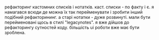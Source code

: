 рефакторинг кастомних списків і нотатків. каст. списки - по факту і є. я
намагався всюди де можна їх так перейменувати і зробити інший подібний
рефакторининг. а старі нотатки - дуже розвинуті. мали бути перейменовані
щось в стилі "legacynotes". я вже дійшов до рефакторингу сутностей коду.
більшість ui роботи вже має бути зроблена.
